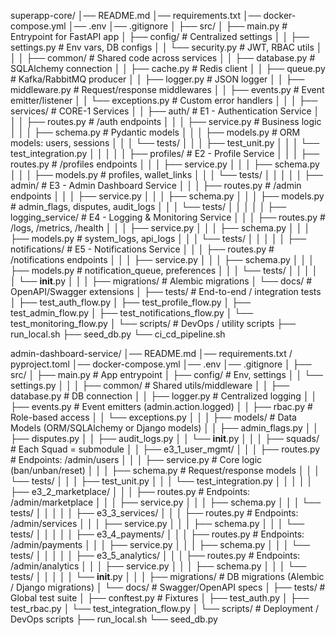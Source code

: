 superapp-core/
│── README.md
│── requirements.txt
│── docker-compose.yml
│── .env
│── .gitignore
│
├── src/
│   ├── main.py                 # Entrypoint for FastAPI app
│   ├── config/                 # Centralized settings
│   │   ├── settings.py         # Env vars, DB configs
│   │   └── security.py         # JWT, RBAC utils
│   │
│   ├── common/                 # Shared code across services
│   │   ├── database.py         # SQLAlchemy connection
│   │   ├── cache.py            # Redis client
│   │   ├── queue.py            # Kafka/RabbitMQ producer
│   │   ├── logger.py           # JSON logger
│   │   ├── middleware.py       # Request/response middlewares
│   │   ├── events.py           # Event emitter/listener
│   │   └── exceptions.py       # Custom error handlers
│   │
│   ├── services/               # CORE-1 Services
│   │   ├── auth/               # E1 - Authentication Service
│   │   │   ├── routes.py       # /auth endpoints
│   │   │   ├── service.py      # Business logic
│   │   │   ├── schema.py       # Pydantic models
│   │   │   ├── models.py       # ORM models: users, sessions
│   │   │   └── tests/
│   │   │       ├── test_unit.py
│   │   │       └── test_integration.py
│   │   │
│   │   ├── profiles/           # E2 - Profile Service
│   │   │   ├── routes.py       # /profiles endpoints
│   │   │   ├── service.py
│   │   │   ├── schema.py
│   │   │   ├── models.py       # profiles, wallet_links
│   │   │   └── tests/
│   │   │
│   │   ├── admin/              # E3 - Admin Dashboard Service
│   │   │   ├── routes.py       # /admin endpoints
│   │   │   ├── service.py
│   │   │   ├── schema.py
│   │   │   ├── models.py       # admin_flags, disputes, audit_logs
│   │   │   └── tests/
│   │   │
│   │   ├── logging_service/    # E4 - Logging & Monitoring Service
│   │   │   ├── routes.py       # /logs, /metrics, /health
│   │   │   ├── service.py
│   │   │   ├── schema.py
│   │   │   ├── models.py       # system_logs, api_logs
│   │   │   └── tests/
│   │   │
│   │   ├── notifications/      # E5 - Notifications Service
│   │   │   ├── routes.py       # /notifications endpoints
│   │   │   ├── service.py
│   │   │   ├── schema.py
│   │   │   ├── models.py       # notification_queue, preferences
│   │   │   └── tests/
│   │   │
│   │   └── __init__.py
│   │
│   ├── migrations/             # Alembic migrations
│   └── docs/                   # OpenAPI/Swagger extensions
│
├── tests/                      # End-to-end / integration tests
│   ├── test_auth_flow.py
│   ├── test_profile_flow.py
│   ├── test_admin_flow.py
│   ├── test_notifications_flow.py
│   └── test_monitoring_flow.py
│
└── scripts/                    # DevOps / utility scripts
    ├── run_local.sh
    ├── seed_db.py
    └── ci_cd_pipeline.sh





















admin-dashboard-service/
│── README.md
│── requirements.txt / pyproject.toml
│── docker-compose.yml
│── .env
│── .gitignore
│
├── src/
│   ├── main.py                 # App entrypoint
│   ├── config/                 # Env, settings
│   │   └── settings.py
│   │
│   ├── common/                 # Shared utils/middleware
│   │   ├── database.py         # DB connection
│   │   ├── logger.py           # Centralized logging
│   │   ├── events.py           # Event emitters (admin.action.logged)
│   │   ├── rbac.py             # Role-based access
│   │   └── exceptions.py
│   │
│   ├── models/                 # Data Models (ORM/SQLAlchemy or Django models)
│   │   ├── admin_flags.py
│   │   ├── disputes.py
│   │   ├── audit_logs.py
│   │   └── __init__.py
│   │
│   ├── squads/                 # Each Squad = submodule
│   │   ├── e3_1_user_mgmt/
│   │   │   ├── routes.py       # Endpoints: /admin/users
│   │   │   ├── service.py      # Core logic (ban/unban/reset)
│   │   │   ├── schema.py       # Request/response models
│   │   │   └── tests/
│   │   │       ├── test_unit.py
│   │   │       └── test_integration.py
│   │   │
│   │   ├── e3_2_marketplace/
│   │   │   ├── routes.py       # Endpoints: /admin/marketplace
│   │   │   ├── service.py
│   │   │   ├── schema.py
│   │   │   └── tests/
│   │   │
│   │   ├── e3_3_services/
│   │   │   ├── routes.py       # Endpoints: /admin/services
│   │   │   ├── service.py
│   │   │   ├── schema.py
│   │   │   └── tests/
│   │   │
│   │   ├── e3_4_payments/
│   │   │   ├── routes.py       # Endpoints: /admin/payments
│   │   │   ├── service.py
│   │   │   ├── schema.py
│   │   │   └── tests/
│   │   │
│   │   ├── e3_5_analytics/
│   │   │   ├── routes.py       # Endpoints: /admin/analytics
│   │   │   ├── service.py
│   │   │   ├── schema.py
│   │   │   └── tests/
│   │   │
│   │   └── __init__.py
│   │
│   ├── migrations/             # DB migrations (Alembic / Django migrations)
│   └── docs/                   # Swagger/OpenAPI specs
│
├── tests/                      # Global test suite
│   ├── conftest.py             # Fixtures
│   ├── test_auth.py
│   ├── test_rbac.py
│   └── test_integration_flow.py
│
└── scripts/                    # Deployment / DevOps scripts
    ├── run_local.sh
    └── seed_db.py














